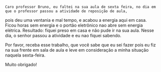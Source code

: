     Caro professor Bruno, eu faltei na sua aula de sexta feira, no dia em que o professor passou a atividade de reposição de aula,
pois deu uma ventania e mal tempo, e acabou a energia aqui em casa. Ficou horas sem energia e o portão eletrônico nao abre sem energia elétrica.
Resultado: fiquei preso em casa e não pude ir na sua aula. Nesse dia, o senhor passou a atividade e eu nao fiquei sabendo.

Por favor, receba esse trabalho, que você sabe que eu sei fazer pois eu fiz na sua frente em sala de aula e leve em consideração a minha situação naquela sexta-feira.

Muito obrigado!
